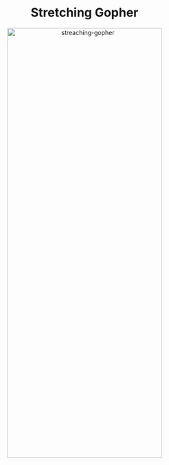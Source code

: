 <h1 align="center">Stretching Gopher</h1>

<div align="center">
 <img src="https://streaching-gopher.herokuapp.com/?username=ogty&color=777777" alt="streaching-gopher" width="360px" height="1000px" />
</div>
